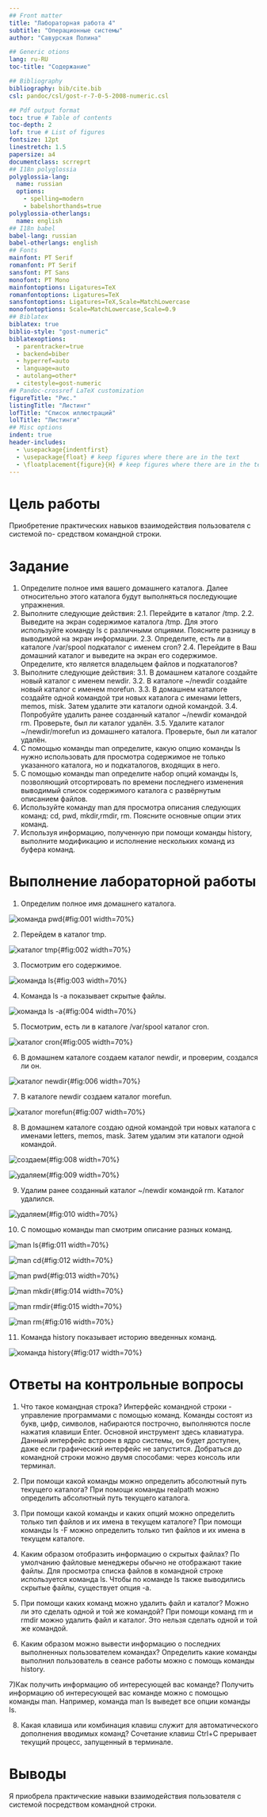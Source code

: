 ```yaml
---
## Front matter
title: "Лабораторная работа 4"
subtitle: "Операционные системы"
author: "Савурская Полина"

## Generic otions
lang: ru-RU
toc-title: "Содержание"

## Bibliography
bibliography: bib/cite.bib
csl: pandoc/csl/gost-r-7-0-5-2008-numeric.csl

## Pdf output format
toc: true # Table of contents
toc-depth: 2
lof: true # List of figures
fontsize: 12pt
linestretch: 1.5
papersize: a4
documentclass: scrreprt
## I18n polyglossia
polyglossia-lang:
  name: russian
  options:
	- spelling=modern
	- babelshorthands=true
polyglossia-otherlangs:
  name: english
## I18n babel
babel-lang: russian
babel-otherlangs: english
## Fonts
mainfont: PT Serif
romanfont: PT Serif
sansfont: PT Sans
monofont: PT Mono
mainfontoptions: Ligatures=TeX
romanfontoptions: Ligatures=TeX
sansfontoptions: Ligatures=TeX,Scale=MatchLowercase
monofontoptions: Scale=MatchLowercase,Scale=0.9
## Biblatex
biblatex: true
biblio-style: "gost-numeric"
biblatexoptions:
  - parentracker=true
  - backend=biber
  - hyperref=auto
  - language=auto
  - autolang=other*
  - citestyle=gost-numeric
## Pandoc-crossref LaTeX customization
figureTitle: "Рис."
listingTitle: "Листинг"
lofTitle: "Список иллюстраций"
lolTitle: "Листинги"
## Misc options
indent: true
header-includes:
  - \usepackage{indentfirst}
  - \usepackage{float} # keep figures where there are in the text
  - \floatplacement{figure}{H} # keep figures where there are in the text
---
```


# Цель работы

Приобретение практических навыков взаимодействия пользователя с системой по-
средством командной строки.

# Задание

1. Определите полное имя вашего домашнего каталога. Далее относительно этого каталога будут выполняться последующие упражнения.
2. Выполните следующие действия:
2.1. Перейдите в каталог /tmp.
2.2. Выведите на экран содержимое каталога /tmp. Для этого используйте команду ls с различными опциями. Поясните разницу в выводимой на экран информации.
2.3. Определите, есть ли в каталоге /var/spool подкаталог с именем cron?
2.4. Перейдите в Ваш домашний каталог и выведите на экран его содержимое. Определите, кто является владельцем файлов и подкаталогов?
3. Выполните следующие действия:
3.1. В домашнем каталоге создайте новый каталог с именем newdir.
3.2. В каталоге ~/newdir создайте новый каталог с именем morefun.
3.3. В домашнем каталоге создайте одной командой три новых каталога с именами letters, memos, misk. Затем удалите эти каталоги одной командой.
3.4. Попробуйте удалить ранее созданный каталог ~/newdir командой rm. Проверьте, был ли каталог удалён.
3.5. Удалите каталог ~/newdir/morefun из домашнего каталога. Проверьте, был ли каталог удалён.
4. С помощью команды man определите, какую опцию команды ls нужно использовать для просмотра содержимое не только указанного каталога, но и подкаталогов, входящих в него.
5. С помощью команды man определите набор опций команды ls, позволяющий отсортировать по времени последнего изменения выводимый список содержимого каталога с развёрнутым описанием файлов.
6. Используйте команду man для просмотра описания следующих команд: cd, pwd, mkdir,rmdir, rm. Поясните основные опции этих команд.
7. Используя информацию, полученную при помощи команды history, выполните модификацию и исполнение нескольких команд из буфера команд.

# Выполнение лабораторной работы

1) Определим полное имя домашнего каталога.

![команда pwd](image/1.png){#fig:001 width=70%}

2) Перейдем в каталог tmp.

![каталог tmp](image/2.png){#fig:002 width=70%}

3) Посмотрим его содержимое.
 
![команда ls](image/3.png){#fig:003 width=70%}

4) Команда ls -a показывает скрытые файлы.

![команда ls -a](image/4.png){#fig:004 width=70%}

5) Посмотрим, есть ли в каталоге /var/spool каталог cron.

![каталог cron](image/5.png){#fig:005 width=70%}

6) В домашнем каталоге создаем каталог newdir, и проверим, создался ли он.

![каталог newdir](image/6.png){#fig:006 width=70%}

7) В каталоге newdir создаем каталог morefun.

![каталог morefun](image/7.png){#fig:007 width=70%}

8) В домашнем каталоге создаю одной командой три новых каталога с именами letters, memos, mask. Затем удалим эти каталоги одной командой.

![создаем](image/8.png){#fig:008 width=70%}

![удаляем](image/9.png){#fig:009 width=70%}

9) Удалим ранее созданный каталог ~/newdir командой rm. Каталог удалился.

![удаляем](image/10.png){#fig:010 width=70%}

10) С помощью команды man смотрим описание разных команд.

![man ls](image/11.png){#fig:011 width=70%}

![man cd](image/12.png){#fig:012 width=70%}

![man pwd](image/13.png){#fig:013 width=70%}

![man mkdir](image/14.png){#fig:014 width=70%}

![man rmdir](image/15.png){#fig:015 width=70%}

![man rm](image/16.png){#fig:016 width=70%}

11) Команда history показывает историю введенных команд.

![команда history](image/17.png){#fig:017 width=70%}

# Ответы на контрольные вопросы

1) Что такое командная строка?
Интерфейс командной строки - управление программами с помощью команд. Команды состоят из букв, цифр, символов, набираются построчно, выполняются после нажатия клавиши Enter. Основной инструмент здесь клавиатура. Данный интерфейс встроен в ядро системы, он будет доступен, даже если графический интерфейс не запустится. Добраться до командной строки можно двумя способами: через консоль или терминал.

2) При помощи какой команды можно определить абсолютный путь текущего каталога? 
При помощи команды realpath можно определить абсолютный путь текущего каталога. 

3) При помощи какой команды и каких опций можно определить только тип файлов и их имена в текущем каталоге? 
При помощи команды ls -F можно определить только тип файлов и их имена в текущем каталоге.

4) Каким образом отобразить информацию о скрытых файлах? 
По умолчанию файловые менеджеры обычно не отображают такие файлы. Для просмотра списка файлов в командной строке используется команда ls. Чтобы по команде ls также выводились скрытые файлы, существует опция -a.

5) При помощи каких команд можно удалить файл и каталог? Можно ли это сделать одной и той же командой?
При помощи команд rm и rmdir можно удалить файл и каталог. Это нельзя сделать одной и той же командой.

6) Каким образом можно вывести информацию о последних выполненных пользователем командах? 
Определить какие команды выполнил пользователь в сеансе работы можно с помощь команды history.

7)Как получить информацию об интересующей вас команде?
Получить информацию об интересующей вас команде можно с помощью команды man. Например, команда man ls выведет все опции команды ls.

8) Какая клавиша или комбинация клавиш служит для автоматического дополнения вводимых команд?
Сочетание клавиш Ctrl+C прерывает текущий процесс, запущенный в терминале.

# Выводы

Я приобрела практические навыки взаимодействия пользователя с системой посредством командной строки.


